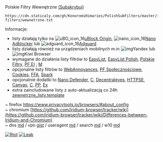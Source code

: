 Polskie Filtry Wewnętrzne [(Subskrybuj)](https://subscribe.adblockplus.org/?location=https://cdn.staticaly.com/gh/KonoromiHimaries/PolishSubFilters/master/internal-filters/wewnetrzne.txt&title=Polskie%20Filtry%20Wewnętrzne)
```
https://cdn.staticaly.com/gh/KonoromiHimaries/PolishSubFilters/master/internal-filters/wewnetrzne.txt
```

Informacje:

- listy działają tylko na ![uBO_icon_16](https://user-images.githubusercontent.com/22258847/58104215-675c2d00-7bb2-11e9-9ef7-53bd5d32139c.png)[uBlock Origin](https://github.com/gorhill/uBlock/releases), ![nano_icon_16](https://user-images.githubusercontent.com/22258847/58104236-7347ef00-7bb2-11e9-86c3-7f1646118e7e.png)[Nano Adblocker](https://github.com/NanoAdblocker/NanoCore/releases) lub ![adguard_icon_16](https://user-images.githubusercontent.com/22258847/58104254-7d69ed80-7bb2-11e9-989b-a0a73db4d808.png)[Adguard](https://github.com/AdguardTeam)
- listy działają również na urządzeniach mobilnych m.in ![img](https://user-images.githubusercontent.com/5884000/63644488-57d90c80-c6ea-11e9-82fe-b83ad3461557.png)Yandex lub ![img](https://user-images.githubusercontent.com/5884000/63644438-59560500-c6e9-11e9-8089-695a781bc095.png)Kiwi Browser
- wymagane do działania listy filtrów to [EasyList](https://subscribe.adblockplus.org/?location=https://easylist.to/easylist/easylist.txt&title=EasyList), [EasyList Polish](https://subscribe.adblockplus.org/?location=https://easylist-downloads.adblockplus.org/easylistpolish.txt&title=EasyList%20Polish), [Polskie Filtry](https://subscribe.adblockplus.org/?location=https://raw.githubusercontent.com/MajkiIT/polish-ads-filter/master/polish-adblock-filters/adblock.txt&title=Official%20Polish%20filters%20for%20AdBlock,%20uBlock%20Origin%20and%20AdGuard), [PF EI](https://subscribe.adblockplus.org/?location=https://cdn.statically.io/gh/PolishFiltersTeam/PolishAnnoyanceFilters/master/PPB.txt&title=Polskie%20Filtry%20Elementów%20Irytujących) ; [M](https://polishannoyancefilters.netlify.com/modules/)
- opcjonalne listy filtrów to [WebAnnoyances](https://subscribe.adblockplus.org/?location=https://cdn.staticaly.com/gh/yourduskquibbles/webannoyances/master/ultralist.txt&title=Web%20Annoyances%20Ultralist), [PF Społecznościowe](https://subscribe.adblockplus.org/?location=https://cdn.staticaly.com/gh/MajkiIT/polish-ads-filter/master/adblock_social_filters/adblock_social_list.txt&title=Polskie%20Filtry%20Społecznościowe), [Cookies](https://subscribe.adblockplus.org/?location=https://www.i-dont-care-about-cookies.eu/abp/&title=I%20dont%20care%20about%20cookies), [FFA](https://subscribe.adblockplus.org/?location=https://cdn.statically.io/gh/bogachenko/fuckfuckadblock/master/fuckfuckadblock.txt&title=Fuck%20Fuckadblock), [Spark](https://subscribe.adblockplus.org/?location=https://cdn.statically.io/gh/EnergizedProtection/block/master/spark/formats/filter&title=Energized%20Spark%20Protection)
- opcjonalnie dodatki to [Nano Defender](https://github.com/KonoromiHimaries/PolishSubFilters/blob/master/note/nano_defender.md#readme), [C](https://github.com/PolishFiltersTeam/PolishCookieConsent#polska-ciasteczkowa-zgoda), [Decentraleyes](https://decentraleyes.org/), [HTTPSE](https://www.eff.org/https-everywhere), [Canvas](https://add0n.com/canvas-fingerprint-blocker.html), [C](https://gitlab.com/KevinRoebert/ClearUrls/tree/master#readme), [PP](https://github.com/cowlicks/privacypossum#readme), [Ex](https://gbhackers.com/css-exfil-vulnerability/)
- extra zaincludowane listy z auto-aktualizacją co 24h [zewnetrzne_listy.template](https://github.com/KonoromiHimaries/PolishSubFilters/blob/master/templates/zewnetrzne_listy.template)

~ firefox https://www.privacytools.io/browsers/#about_config </br>
~ chromium [https://github.com/iridium-browser/tracker/wiki](https://github.com/iridium-browser/tracker/wiki/Differences-between-Iridium-and-Chromium) </br>
~ dns [md](https://github.com/KonoromiHimaries/PolishSubFilters/blob/master/note/dns-serv.md#readme) / vpn [gist](https://gist.github.com/joepie91/5a9909939e6ce7d09e29) / useragent [md](https://github.com/KonoromiHimaries/PolishSubFilters/blob/master/note/pp-media.md#readme) / search [md](https://github.com/KonoromiHimaries/PolishSubFilters/blob/master/note/search-serv.md#readme) / w10 [md](https://github.com/KonoromiHimaries/PolishSubFilters/blob/master/note/w10-servic.md#readme)

[![Riot](https://img.shields.io/badge/Riot-chat-brightgreen.svg)](https://riot.im/app/#/room/!IPhdjtOfWxVbiddKOo:matrix.org?via=matrix.org)
[![Leak](https://img.shields.io/badge/Leak-check-orange.svg)](https://browserleaks.com/)
